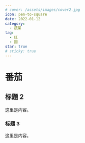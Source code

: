 ```yaml
---
# cover: /assets/images/cover2.jpg
icon: pen-to-square
date: 2022-01-12
category:
  - 蔬菜
tag:
  - 红
  - 圆
star: true
# sticky: true
---
```


# 番茄

## 标题 2

这里是内容。

### 标题 3

这里是内容。
